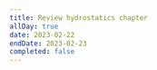 ```yaml
---
title: Review hydrostatics chapter
allDay: true
date: 2023-02-22
endDate: 2023-02-23
completed: false
---
```

